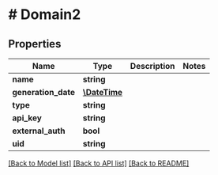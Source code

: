 # # Domain2

## Properties

Name | Type | Description | Notes
------------ | ------------- | ------------- | -------------
**name** | **string** |  |
**generation_date** | [**\DateTime**](\DateTime.md) |  |
**type** | **string** |  |
**api_key** | **string** |  |
**external_auth** | **bool** |  |
**uid** | **string** |  |

[[Back to Model list]](../../README.md#models) [[Back to API list]](../../README.md#endpoints) [[Back to README]](../../README.md)

